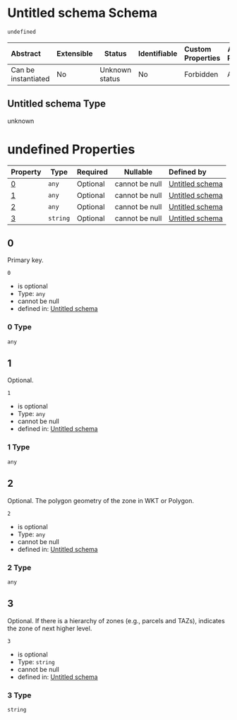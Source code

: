 # Untitled schema Schema

```txt
undefined
```




| Abstract            | Extensible | Status         | Identifiable | Custom Properties | Additional Properties | Access Restrictions | Defined In                                                            |
| :------------------ | ---------- | -------------- | ------------ | :---------------- | --------------------- | ------------------- | --------------------------------------------------------------------- |
| Can be instantiated | No         | Unknown status | No           | Forbidden         | Allowed               | none                | [zone.schema.json](../../out/zone.schema.json "open original schema") |

## Untitled schema Type

unknown

# undefined Properties

| Property | Type     | Required | Nullable       | Defined by                                                        |
| :------- | -------- | -------- | -------------- | :---------------------------------------------------------------- |
| [0](#0)  | `any`    | Optional | cannot be null | [Untitled schema](zone-properties-0.md "undefined#/properties/0") |
| [1](#1)  | `any`    | Optional | cannot be null | [Untitled schema](zone-properties-1.md "undefined#/properties/1") |
| [2](#2)  | `any`    | Optional | cannot be null | [Untitled schema](zone-properties-2.md "undefined#/properties/2") |
| [3](#3)  | `string` | Optional | cannot be null | [Untitled schema](zone-properties-3.md "undefined#/properties/3") |

## 0

Primary key.


`0`

-   is optional
-   Type: `any`
-   cannot be null
-   defined in: [Untitled schema](zone-properties-0.md "undefined#/properties/0")

### 0 Type

`any`

## 1

Optional.


`1`

-   is optional
-   Type: `any`
-   cannot be null
-   defined in: [Untitled schema](zone-properties-1.md "undefined#/properties/1")

### 1 Type

`any`

## 2

Optional. The polygon geometry of the zone in WKT or Polygon.


`2`

-   is optional
-   Type: `any`
-   cannot be null
-   defined in: [Untitled schema](zone-properties-2.md "undefined#/properties/2")

### 2 Type

`any`

## 3

Optional. If there is a hierarchy of zones (e.g., parcels and TAZs), indicates the zone of next higher level.


`3`

-   is optional
-   Type: `string`
-   cannot be null
-   defined in: [Untitled schema](zone-properties-3.md "undefined#/properties/3")

### 3 Type

`string`
